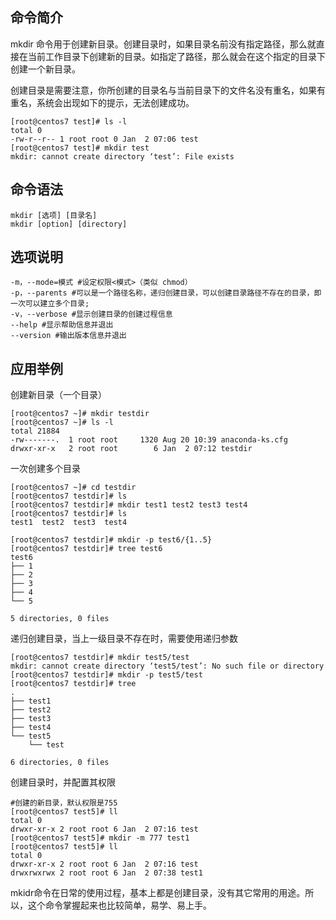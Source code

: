 ## 命令简介

mkdir 命令用于创建新目录。创建目录时，如果目录名前没有指定路径，那么就直接在当前工作目录下创建新的目录。如指定了路径，那么就会在这个指定的目录下创建一个新目录。

创建目录是需要注意，你所创建的目录名与当前目录下的文件名没有重名，如果有重名，系统会出现如下的提示，无法创建成功。

```
[root@centos7 test]# ls -l
total 0
-rw-r--r-- 1 root root 0 Jan  2 07:06 test
[root@centos7 test]# mkdir test
mkdir: cannot create directory ‘test’: File exists
```

## 命令语法

```
mkdir [选项] [目录名]
mkdir [option] [directory]
```

## 选项说明

```
-m，--mode=模式 #设定权限<模式>（类似 chmod）
-p，--parents #可以是一个路径名称，递归创建目录，可以创建目录路径不存在的目录，即一次可以建立多个目录;
-v，--verbose #显示创建目录的创建过程信息
--help #显示帮助信息并退出
--version #输出版本信息并退出
```

## 应用举例

创建新目录（一个目录）

```
[root@centos7 ~]# mkdir testdir
[root@centos7 ~]# ls -l
total 21884
-rw-------.  1 root root     1320 Aug 20 10:39 anaconda-ks.cfg
drwxr-xr-x   2 root root        6 Jan  2 07:12 testdir
```

一次创建多个目录

```
[root@centos7 ~]# cd testdir
[root@centos7 testdir]# ls
[root@centos7 testdir]# mkdir test1 test2 test3 test4
[root@centos7 testdir]# ls
test1  test2  test3  test4

[root@centos7 testdir]# mkdir -p test6/{1..5}
[root@centos7 testdir]# tree test6
test6
├── 1
├── 2
├── 3
├── 4
└── 5

5 directories, 0 files
```

递归创建目录，当上一级目录不存在时，需要使用递归参数

```
[root@centos7 testdir]# mkdir test5/test
mkdir: cannot create directory ‘test5/test’: No such file or directory
[root@centos7 testdir]# mkdir -p test5/test
[root@centos7 testdir]# tree
.
├── test1
├── test2
├── test3
├── test4
└── test5
    └── test

6 directories, 0 files
```

创建目录时，并配置其权限

```
#创建的新目录，默认权限是755
[root@centos7 test5]# ll
total 0
drwxr-xr-x 2 root root 6 Jan  2 07:16 test
[root@centos7 test5]# mkdir -m 777 test1
[root@centos7 test5]# ll
total 0
drwxr-xr-x 2 root root 6 Jan  2 07:16 test
drwxrwxrwx 2 root root 6 Jan  2 07:38 test1
```

mkidr命令在日常的使用过程，基本上都是创建目录，没有其它常用的用途。所以，这个命令掌握起来也比较简单，易学、易上手。